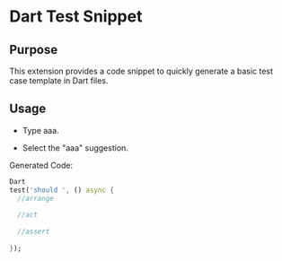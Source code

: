 # Dart Test Snippet

## Purpose

This extension provides a code snippet to quickly generate a basic test case template in Dart files.

## Usage

- Type aaa.

- Select the "aaa" suggestion.

Generated Code:

```dart
Dart
test('should ', () async {
  //arrange
  
  //act
  
  //assert
  
});
```
